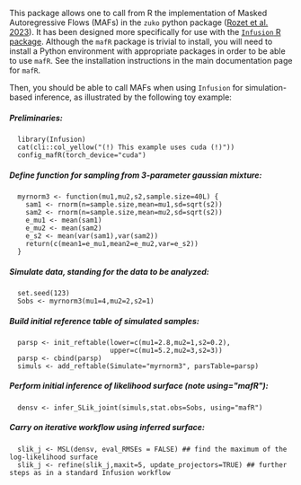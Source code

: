 This package allows one to call from R the implementation of Masked Autoregressive Flows (MAFs) in the `zuko` python package ([Rozet et al. 2023](dx.doi.org/10.5281/zenodo.7625672)).
It has been designed more specifically for use with the [`Infusion` R package](gitlab.mbb.univ-montp2.fr/francois/Infusion).
Although the `mafR` package is trivial to install, you will need to install a Python environment with appropriate packages in order to be able to use `mafR`.
See the installation instructions in the main documentation page for `mafR`. 

Then, you should be able to call MAFs when using `Infusion` for simulation-based inference, as illustrated by the following toy example:

##### Preliminaries:
```
  library(Infusion)
  cat(cli::col_yellow("(!) This example uses cuda (!)"))
  config_mafR(torch_device="cuda")
```
##### Define function for sampling from 3-parameter gaussian mixture:
```
  myrnorm3 <- function(mu1,mu2,s2,sample.size=40L) {
    sam1 <- rnorm(n=sample.size,mean=mu1,sd=sqrt(s2))
    sam2 <- rnorm(n=sample.size,mean=mu2,sd=sqrt(s2))
    e_mu1 <- mean(sam1)
    e_mu2 <- mean(sam2)
    e_s2 <- mean(var(sam1),var(sam2))
    return(c(mean1=e_mu1,mean2=e_mu2,var=e_s2))
  } 
```
##### Simulate data, standing for the data to be analyzed:
```
  set.seed(123)
  Sobs <- myrnorm3(mu1=4,mu2=2,s2=1) 
```
##### Build initial reference table of simulated samples:
```
  parsp <- init_reftable(lower=c(mu1=2.8,mu2=1,s2=0.2), 
                         upper=c(mu1=5.2,mu2=3,s2=3))
  parsp <- cbind(parsp)
  simuls <- add_reftable(Simulate="myrnorm3", parsTable=parsp)
```
##### Perform initial inference of likelihood surface (note  using="mafR"):
```  
  densv <- infer_SLik_joint(simuls,stat.obs=Sobs, using="mafR")  
```
##### Carry on iterative workflow using inferred surface:
```
  slik_j <- MSL(densv, eval_RMSEs = FALSE) ## find the maximum of the log-likelihood surface
  slik_j <- refine(slik_j,maxit=5, update_projectors=TRUE) ## further steps as in a standard Infusion workflow
```
